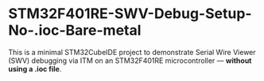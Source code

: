 # STM32F401RE-SWV-Debug-Setup-No-.ioc-Bare-metal
This is a minimal STM32CubeIDE project to demonstrate Serial Wire Viewer (SWV) debugging via ITM on an STM32F401RE microcontroller — **without using a .ioc file**.
